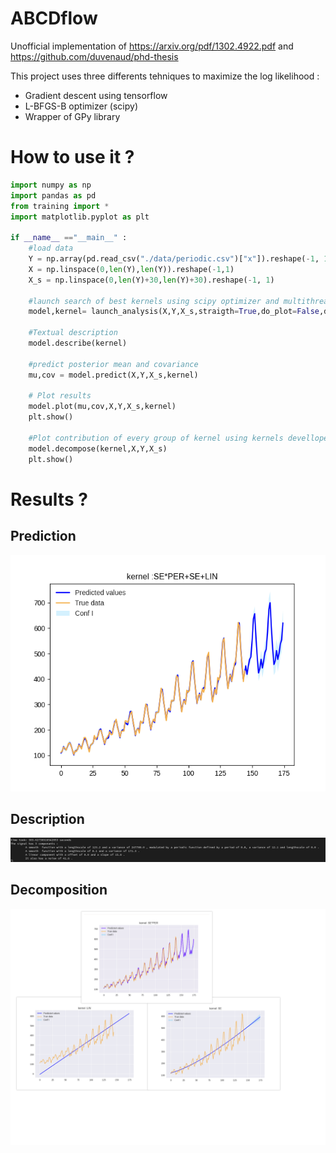 # ABCDflow 

Unofficial implementation of https://arxiv.org/pdf/1302.4922.pdf and https://github.com/duvenaud/phd-thesis

This project uses three differents tehniques to maximize the log likelihood :
- Gradient descent using tensorflow 
- L-BFGS-B optimizer (scipy)
- Wrapper of GPy library

How to use it ?
==============
```python
import numpy as np
import pandas as pd 
from training import *
import matplotlib.pyplot as plt 

if __name__ =="__main__" :
    #load data
    Y = np.array(pd.read_csv("./data/periodic.csv")["x"]).reshape(-1, 1)
    X = np.linspace(0,len(Y),len(Y)).reshape(-1,1)
    X_s = np.linspace(0,len(Y)+30,len(Y)+30).reshape(-1, 1)
    
    #launch search of best kernels using scipy optimizer and multithreading with 5 random restart for each optimization step
    model,kernel= launch_analysis(X,Y,X_s,straigth=True,do_plot=False,depth=4,verbose=True,initialisation_restart=5,reduce_data=False,experimental_multiprocessing=True) #straight 
    
    #Textual description
    model.describe(kernel)
    
    #predict posterior mean and covariance
    mu,cov = model.predict(X,Y,X_s,kernel)
    
    # Plot results 
    model.plot(mu,cov,X,Y,X_s,kernel)
    plt.show()
    
    #Plot contribution of every group of kernel using kernels devellopement as in the article 
    model.decompose(kernel,X,Y,X_s)
    plt.show()
```


Results ?
=======
Prediction
----------
![Prediction](final_final.png)

Description
-----------
![Description](description.png)

Decomposition
-------------
![Decompo](decomp.png)
